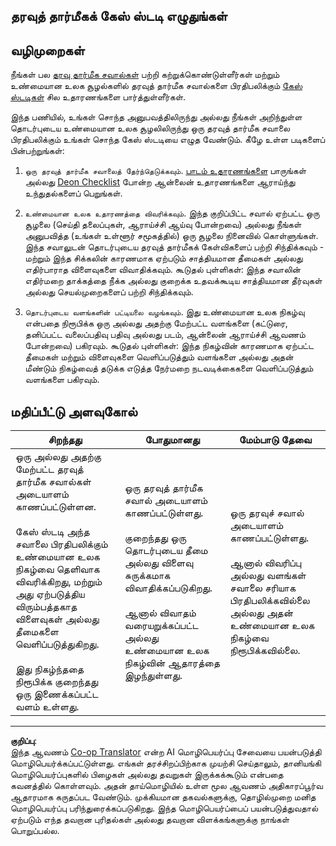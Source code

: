 <!--
CO_OP_TRANSLATOR_METADATA:
{
  "original_hash": "b588c0fc73014f52520c666efc3e0cc3",
  "translation_date": "2025-10-11T15:40:59+00:00",
  "source_file": "1-Introduction/02-ethics/assignment.md",
  "language_code": "ta"
}
-->
## தரவுத் தார்மீகக் கேஸ் ஸ்டடி எழுதுங்கள்

## வழிமுறைகள்

நீங்கள் பல [தரவு தார்மீக சவால்கள்](README.md#2-ethics-challenges) பற்றி கற்றுக்கொண்டுள்ளீர்கள் மற்றும் உண்மையான உலக சூழல்களில் தரவுத் தார்மீக சவால்களை பிரதிபலிக்கும் [கேஸ் ஸ்டடிகள்](README.md#3-case-studies) சில உதாரணங்களை பார்த்துள்ளீர்கள்.

இந்த பணியில், உங்கள் சொந்த அனுபவத்திலிருந்து அல்லது நீங்கள் அறிந்துள்ள தொடர்புடைய உண்மையான உலக சூழலிலிருந்து ஒரு தரவுத் தார்மீக சவாலை பிரதிபலிக்கும் உங்கள் சொந்த கேஸ் ஸ்டடியை எழுத வேண்டும். கீழே உள்ள படிகளைப் பின்பற்றுங்கள்:

1. `ஒரு தரவுத் தார்மீக சவாலைத் தேர்ந்தெடுக்கவும்`. [பாடம் உதாரணங்களை](README.md#2-ethics-challenges) பாருங்கள் அல்லது [Deon Checklist](https://deon.drivendata.org/examples/) போன்ற ஆன்லைன் உதாரணங்களை ஆராய்ந்து உந்துதல்களைப் பெறுங்கள்.

2. `உண்மையான உலக உதாரணத்தை விவரிக்கவும்`. இந்த குறிப்பிட்ட சவால் ஏற்பட்ட ஒரு சூழலை (செய்தி தலைப்புகள், ஆராய்ச்சி ஆய்வு போன்றவை) அல்லது நீங்கள் அனுபவித்த (உங்கள் உள்ளூர் சமூகத்தில்) ஒரு சூழலை நினைவில் கொள்ளுங்கள். இந்த சவாலுடன் தொடர்புடைய தரவுத் தார்மீகக் கேள்விகளைப் பற்றி சிந்திக்கவும் - மற்றும் இந்த சிக்கலின் காரணமாக ஏற்படும் சாத்தியமான தீமைகள் அல்லது எதிர்பாராத விளைவுகளை விவாதிக்கவும். கூடுதல் புள்ளிகள்: இந்த சவாலின் எதிர்மறை தாக்கத்தை நீக்க அல்லது குறைக்க உதவக்கூடிய சாத்தியமான தீர்வுகள் அல்லது செயல்முறைகளைப் பற்றி சிந்திக்கவும்.

3. `தொடர்புடைய வளங்களின் பட்டியலை வழங்கவும்`. இது உண்மையான உலக நிகழ்வு என்பதை நிரூபிக்க ஒரு அல்லது அதற்கு மேற்பட்ட வளங்களை (கட்டுரை, தனிப்பட்ட வலைப்பதிவு பதிவு அல்லது படம், ஆன்லைன் ஆராய்ச்சி ஆவணம் போன்றவை) பகிரவும். கூடுதல் புள்ளிகள்: இந்த நிகழ்வின் காரணமாக ஏற்பட்ட தீமைகள் மற்றும் விளைவுகளை வெளிப்படுத்தும் வளங்களை அல்லது அதன் மீண்டும் நிகழ்வைத் தடுக்க எடுத்த நேர்மறை நடவடிக்கைகளை வெளிப்படுத்தும் வளங்களை பகிரவும்.



## மதிப்பீட்டு அளவுகோல்

சிறந்தது | போதுமானது | மேம்பாடு தேவை
--- | --- | -- |
ஒரு அல்லது அதற்கு மேற்பட்ட தரவுத் தார்மீக சவால்கள் அடையாளம் காணப்பட்டுள்ளன. <br/> <br/> கேஸ் ஸ்டடி அந்த சவாலை பிரதிபலிக்கும் உண்மையான உலக நிகழ்வை தெளிவாக விவரிக்கிறது, மற்றும் அது ஏற்படுத்திய விரும்பத்தகாத விளைவுகள் அல்லது தீமைகளை வெளிப்படுத்துகிறது. <br/><br/> இது நிகழ்ந்ததை நிரூபிக்க குறைந்தது ஒரு இணைக்கப்பட்ட வளம் உள்ளது. | ஒரு தரவுத் தார்மீக சவால் அடையாளம் காணப்பட்டுள்ளது. <br/><br/> குறைந்தது ஒரு தொடர்புடைய தீமை அல்லது விளைவு சுருக்கமாக விவாதிக்கப்படுகிறது. <br/><br/> ஆனால் விவாதம் வரையறுக்கப்பட்ட அல்லது உண்மையான உலக நிகழ்வின் ஆதாரத்தை இழந்துள்ளது. | ஒரு தரவுச் சவால் அடையாளம் காணப்பட்டுள்ளது. <br/><br/> ஆனால் விவரிப்பு அல்லது வளங்கள் சவாலை சரியாக பிரதிபலிக்கவில்லை அல்லது அதன் உண்மையான உலக நிகழ்வை நிரூபிக்கவில்லை. |

---

**குறிப்பு**:  
இந்த ஆவணம் [Co-op Translator](https://github.com/Azure/co-op-translator) என்ற AI மொழிபெயர்ப்பு சேவையை பயன்படுத்தி மொழிபெயர்க்கப்பட்டுள்ளது. எங்கள் தரச்சிறப்பிற்காக முயற்சி செய்தாலும், தானியங்கி மொழிபெயர்ப்புகளில் பிழைகள் அல்லது தவறுகள் இருக்கக்கூடும் என்பதை கவனத்தில் கொள்ளவும். அதன் தாய்மொழியில் உள்ள மூல ஆவணம் அதிகாரப்பூர்வ ஆதாரமாக கருதப்பட வேண்டும். முக்கியமான தகவல்களுக்கு, தொழில்முறை மனித மொழிபெயர்ப்பு பரிந்துரைக்கப்படுகிறது. இந்த மொழிபெயர்ப்பைப் பயன்படுத்துவதால் ஏற்படும் எந்த தவறான புரிதல்கள் அல்லது தவறான விளக்கங்களுக்கு நாங்கள் பொறுப்பல்ல.